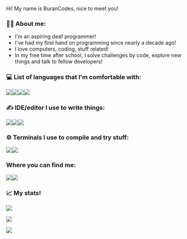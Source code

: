 Hi! My name is BuranCodes, nice to meet you!

### :man_technologist: About me:

- I'm an aspiring deaf programmer!
- I've had my first hand on programming since nearly a decade ago!
- I love computers, coding, stuff related!
- In my free time after school, I solve challenges by code, explore new things and talk to fellow developers!

### :computer: List of languages that I'm comfortable with: 

![](https://img.shields.io/badge/C%2B%2B-00599C?style=for-the-badge&logo=c%2B%2B&logoColor=white)![](https://img.shields.io/badge/Python-FFD43B?style=for-the-badge&logo=python&logoColor=blue)![](https://img.shields.io/badge/C-00599C?style=for-the-badge&logo=c&logoColor=white)![](https://img.shields.io/badge/zig-F7A41D?style=for-the-badge&logo=zig&logoColor=white)

### :writing_hand: IDE/editor I use to write things:

![](https://img.shields.io/badge/VSCode-0078D4?style=for-the-badge&logo=visual%20studio%20code&logoColor=white)![](https://img.shields.io/badge/VIM-%2311AB00.svg?&style=for-the-badge&logo=vim&logoColor=white)![](https://img.shields.io/badge/Visual_Studio-5C2D91?style=for-the-badge&logo=visual%20studio&logoColor=white)

### :gear: Terminals I use to compile and try stuff:

![](https://img.shields.io/badge/windows%20terminal-4D4D4D?style=for-the-badge&logo=windows%20terminal&logoColor=white)![](https://img.shields.io/badge/GNU%20Bash-4EAA25?style=for-the-badge&logo=GNU%20Bash&logoColor=white)

### Where you can find me:

<a href="https://www.codewars.com/users/BuranCodes">![](https://img.shields.io/badge/Codewars-B1361E?style=for-the-badge&logo=Codewars&logoColor=white)</a><a href="https://twitter.com/BuranCodes">![](https://img.shields.io/badge/Twitter-1DA1F2?style=for-the-badge&logo=twitter&logoColor=white)</a>

### :chart_with_upwards_trend: My stats!

![](https://github-readme-stats-git-masterrstaa-rickstaa.vercel.app/api?username=BuranCodes)

![](https://github-readme-stats.vercel.app/api/top-langs/?username=BuranCodes&layout=compact)

![](https://komarev.com/ghpvc/?username=BuranCodes&color=red&style=flat-square)
